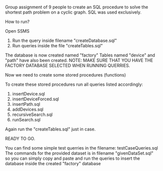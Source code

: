 Group assignment of 9 people to create an SQL procedure to solve the shortest path problem on a cyclic graph. SQL was used exclusively.

How to run?

Open SSMS

1. Run the query inside filename "createDatabase.sql"
2. Run queries inside the file "createTables.sql"


The database is now created named "factory"
Tables named "device" and "path" have also been created.
NOTE: MAKE SURE THAT YOU HAVE THE FACTORY DATABASE SELECTED WHEN RUNNING QUERRIES.

Now we need to create some stored procedures (functions)

To create these stored procedures run all queries listed accordingly:
1. insertDevice.sql
2. insertDeviceForced.sql
3. insertPath.sql
4. addDevices.sql
5. recursiveSearch.sql
6. runSearch.sql


Again run the "createTables.sql" just in case.

READY TO GO.

You can find some simple test querries in the filename: testCaseQueries.sql
The commands for the provided dataset is in filename "givenDataSet.sql" so you can simply copy and paste and run the queries to insert the database inside the created "factory" database
  

